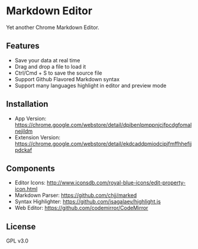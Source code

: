 # Markdown Editor

Yet another Chrome Markdown Editor.

## Features

* Save your data at real time
* Drag and drop a file to load it
* Ctrl/Cmd + S to save the source file
* Support Github Flavored Markdown syntax
* Support many languages highlight in editor and preview mode

## Installation

* App Version: <https://chrome.google.com/webstore/detail/dpibenlpmppnjcjfpcdgfomalnejildm>
* Extension Version: <https://chrome.google.com/webstore/detail/ekdcaddpmiodcipjfmffhhefijpdckaf>

## Components

* Editor Icons: <http://www.iconsdb.com/royal-blue-icons/edit-property-icon.html>
* Markdown Parser: <https://github.com/chjj/marked>
* Syntax Highlighter: <https://github.com/isagalaev/highlight.js>
* Web Editor: <https://github.com/codemirror/CodeMirror>

## License

GPL v3.0
